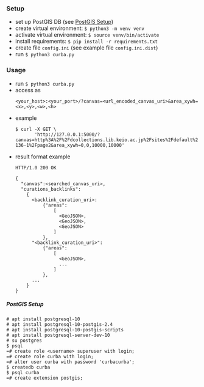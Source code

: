 ### Setup

* set up PostGIS DB (see [PostGIS Setup](#postgis-setup))
* create virtual environment: `$ python3 -m venv venv`
* activate virtual environment: `$ source venv/bin/activate`
* install requirements: `$ pip install -r requirements.txt`
* create file `config.ini` (see example file `config.ini.dist`)
* run `$ python3 curba.py`

### Usage

* run `$ python3 curba.py`
* access as
    ```
    <your_host>:<your_port>/?canvas=<url_encoded_canvas_uri>&area_xywh=<x>,<y>,<w>,<h>
    ```
* example
    ```
    $ curl -X GET \
           'http://127.0.0.1:5000/?canvas=http%3A%2F%2Fdcollections.lib.keio.ac.jp%2Fsites%2Fdefault%2Ffiles%2Fiiif%2FNRE%2F132X-136-1%2Fpage2&area_xywh=0,0,10000,10000'
    ```
* result format example
    ```
    HTTP/1.0 200 OK

    {
      "canvas":<searched_canvas_uri>,
      "curations_backlinks":
        {
          <backlink_curation_uri>:
              {"areas":
                  [
                    <GeoJSON>,
                    <GeoJSON>,
                    <GeoJSON>
                  ]
              },
          "<backlink_curation_uri>":
              {"areas":
                  [
                    <GeoJSON>,
                    ...
                  ]
              },
          ...
        }
    }
    ```

##### PostGIS Setup

```
# apt install postgresql-10
# apt install postgresql-10-postgis-2.4
# apt install postgresql-10-postgis-scripts
# apt install postgresql-server-dev-10
# su postgres
$ psql
=# create role <username> superuser with login;
=# create role curba with login;
=# alter user curba with password 'curbacurba';
$ createdb curba
$ psql curba
=# create extension postgis;
```
